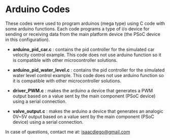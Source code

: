 # Arduino Codes

These codes were used to program arduinos (mega type) using C code with some arduino functions. Each code programs a type of i/o device for sending or receiving data from the main platform device (the PSoC device in this configuration).

- **arduino_pid_car.c** : contains the pid controller for the simulated car velocity control example. This code does not use arduino function so it is compatible with other microcontroller solutions.

- **arduino_pid_water_level.c** : contains the pid controller for the simulated water level control example. This code does not use arduino function so it is compatible with other microcontroller solutions.

- **driver_PWM.c** : makes the arduino a device that generates a PWM output based on a value sent by the main component (PSoC device) using a serial connection.

- **valve_output.c** : makes the arduino a device that generates an analogic 0V~5V output based on a value sent by the main component (PSoC device) using a serial connection.

In case of questions, contact me at: isaacdiego@gmail.com
